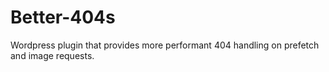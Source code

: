 # Better-404s
Wordpress plugin that provides more performant 404 handling on prefetch and image requests.
